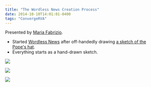 ```yaml
---
title: "The Wordless News Creation Process"
date: 2014-10-10T14:01:01-0400
tags: "ConvergeRVA"
---
```


Presented by [Maria Fabrizio](http://mariafabrizio.com/).

- Started [Wordless News](http://wordlessnews.com/) after off-handedly drawing [a sketch of the Pope's hat](http://mariafabrizio.com/#/pope-retires/).
- Everything starts as a hand-drawn sketch.

[![](http://wordlessnews.com/wp-content/uploads/2013/02/POPEHAT-01-01-600x776.jpg)](http://wordlessnews.com/2013/02/wordless-news/)

[![](http://wordlessnews.com/wp-content/uploads/2014/08/8.25-600x600.jpg)](http://wordlessnews.com/2014/08/8-25-14/)

[![](http://wordlessnews.com/wp-content/uploads/2014/10/10.8.14-600x600.jpg)](http://wordlessnews.com/2014/10/10-8-14/)
